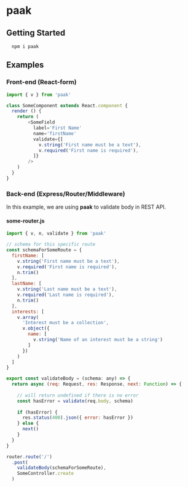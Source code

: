 # paak
## Getting Started
```
  npm i paak
```

## Examples
### Front-end (React-form)
```javascript
import { v } from 'paak'

class SomeComponent extends React.component {
  render () {
    return (
        <SomeField 
          label='First Name'
          name='firstName'
          validate={[
            v.string('First name must be a text'),
            v.required('First name is required'),
          ]}
        />    
    )    
  }
}
```

### Back-end (Express/Router/Middleware)
In this example, we are using **paak** to validate body in REST API. 
#### some-router.js
```javascript
import { v, n, validate } from 'paak'

// schema for this specific route
const schemaForSomeRoute = {
  firstName: [
    v.string('First name must be a text'),
    v.required('First name is required'),
    n.trim()
  ],
  lastName: [
    v.string('Last name must be a text'),
    v.required('Last name is required'),
    n.trim()
  ],
  interests: [
    v.array(
      'Interest must be a collection',
      v.object({
        name: [
          v.string('Name of an interest must be a string')
        ]
      })
    )
  ]
}

export const validateBody = (schema: any) => {
  return async (req: Request, res: Response, next: Function) => {
    
    // will return undefined if there is no error
    const hasError = validate(req.body, schema)
  
    if (hasError) {
      res.status(400).json({ error: hasError })
    } else {
      next()
    }    
  }
}

router.route('/')
  .post(
    validateBody(schemaForSomeRoute),
    SomeController.create
  )
```
